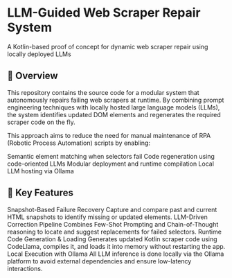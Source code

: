 # LLM-Guided Web Scraper Repair System

A Kotlin-based proof of concept for dynamic web scraper repair using locally deployed LLMs

## 📌 Overview

This repository contains the source code for a modular system that autonomously repairs failing web scrapers at runtime. By combining prompt engineering techniques with locally hosted large language models (LLMs), the system identifies updated DOM elements and regenerates the required scraper code on the fly.

This approach aims to reduce the need for manual maintenance of RPA (Robotic Process Automation) scripts by enabling:

Semantic element matching when selectors fail
Code regeneration using code-oriented LLMs
Modular deployment and runtime compilation
Local LLM hosting via Ollama

## 🧠 Key Features

Snapshot-Based Failure Recovery
Capture and compare past and current HTML snapshots to identify missing or updated elements.
LLM-Driven Correction Pipeline
Combines Few-Shot Prompting and Chain-of-Thought reasoning to locate and suggest replacements for failed selectors.
Runtime Code Generation & Loading
Generates updated Kotlin scraper code using CodeLlama, compiles it, and loads it into memory without restarting the app.
Local Execution with Ollama
All LLM inference is done locally via the Ollama platform to avoid external dependencies and ensure low-latency interactions.
